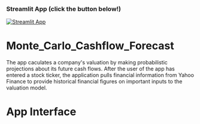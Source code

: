 ### Streamlit App (click the button below!)

[![Streamlit App](https://static.streamlit.io/badges/streamlit_badge_black_white.svg)](https://cashflow-forecast.streamlit.app/)

# Monte_Carlo_Cashflow_Forecast

The app caculates a company's valuation by making probabilistic projections about its future cash flows. After the user of the app has entered a stock ticker, the application pulls financial information from Yahoo Finance to provide historical financial figures on important inputs to the valuation model. 

# App Interface
